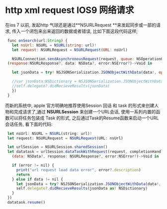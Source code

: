 # http xml request IOS9 网络请求

在ios 7 以前, 发起http 气球还是通过**NSURLRequest **来发起同步或一部的请求, 传入一个闭包来出来返回的数据或者错误, 比如下面这段代码这样;

```js
 func onSearch(url:String) { 
   let nsUrl: NSURL = NSURL(string: url)!
   let request: NSURLRequest = NSURLRequest(URL: nsUrl)

   NSURLConnection.sendAsynchronousRequest(request, queue: NSOperationQueue.mainQueue(), completionHandler: {
 (response:NSURLResponse?, data: NSData?, error:NSError?)->Void in

   let jsonData = try! NSJSONSerialization.JSONObjectWithData(data!, options: NSJSONReadingOptions.MutableContainers) as! NSDictionary

   //var jsonData:NSDictionary = NSJSONSerialization.JSONObjectWithData(data, options:NSJSONReadingOptions.MutableContainers) as! NSDictionary
   //self.delegate?.didRecieveResults(jsonData)
   })
 }
```

而新的系统中, apple 官方明确地推荐使用Session 回话 和 task 的形式来创建人物和完成请求了,通过 **NSURLSession** 来创建一个URL会话, 使用一系列内置的函数可以将任务包装成 Task 的形式, 之后通过Task的Resume函数来启动一个URL会话任务, 看下面的代码:

```javascript
 let nsUrl: NSURL = NSURL(string: url)! 
 let request: NSURLRequest = NSURLRequest(URL: nsUrl)

 let urlSession = NSURLSession.sharedSession()
 let datatask = urlSession.dataTaskWithRequest(request, completionHandler: {
   (data: NSData?, response: NSURLResponse?, error:NSError?)->Void in

   if (error != nil) {
     print("url request load data error", error?.description)
     return
   } else if data != nil {
     let jsonData = try? NSJSONSerialization.JSONObjectWithData(data!, options:NSJSONReadingOptions.MutableContainers)
     self.delegate?.didRecieveResults(jsonData as! NSDictionary)
   }
 })
 datatask.resume()
```

